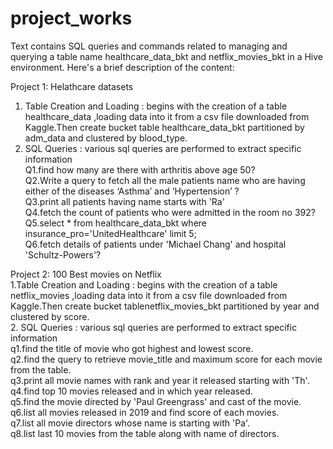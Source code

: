 # project_works
Text contains SQL queries and commands related to managing and querying a table name healthcare_data_bkt and netflix_movies_bkt in a Hive environment. Here's a brief description of the content:

Project 1: Helathcare datasets
1. Table Creation and Loading :  begins with the creation of a table healthcare_data ,loading data into it from a csv file downloaded from Kaggle.Then create bucket table healthcare_data_bkt partitioned by adm_data and clustered by blood_type.
2. SQL Queries : various sql queries are performed to extract specific information
   <br>
   Q1.find how many are there with arthritis above age 50?
   <br>
   Q2.Write a query to fetch all the male patients name who are having either of the diseases  ‘Asthma’ and ‘Hypertension’ ?
   <br>
   Q3.print all patients having name starts with 'Ra'
   <br>
   Q4.fetch the count of patients  who were admitted in the room no 392?
   <br>
   Q5.select * from healthcare_data_bkt where insurance_pro='UnitedHealthcare' limit 5;
   <br>
   Q6.fetch details of patients under 'Michael Chang' and hospital 'Schultz-Powers'?
   <br>

Project 2: 100 Best movies on Netflix
<br>
1.Table Creation and Loading :  begins with the creation of a table netflix_movies ,loading data into it from a csv file downloaded from Kaggle.Then create bucket tablenetflix_movies_bkt partitioned by year and clustered by score.
<br>
2. SQL Queries : various sql queries are performed to extract specific information
   <br>
   q1.find the title of movie who got highest and lowest score.
   <br>
   q2.find the query to retrieve movie_title and maximum score for each movie from the table.
   <br>
   q3.print all movie names with rank and year it released starting with 'Th'.
   <br>
   q4.find top 10 movies released and in which year released.
   <br>
   q5.find the movie directed by 'Paul Greengrass' and cast of the movie.
   <br>
   q6.list all movies released in 2019 and find score of each movies.
   <br>
   q7.list all movie directors whose name is starting with 'Pa'.
   <br>
   q8.list last 10 movies from the table along with name of directors.
   
    
